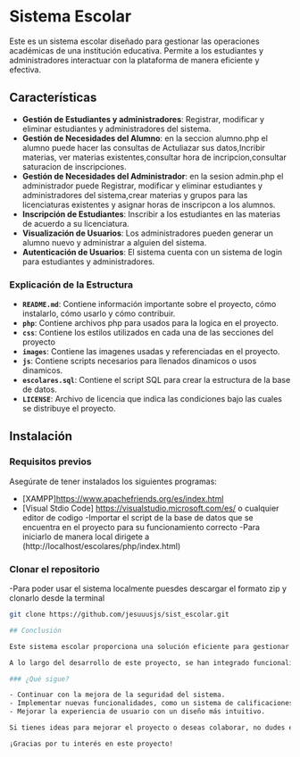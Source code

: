 # Sistema Escolar

Este es un sistema escolar diseñado para gestionar las operaciones académicas de una institución educativa. Permite a los estudiantes y administradores interactuar con la plataforma de manera eficiente y efectiva.

## Características
- **Gestión de Estudiantes y administradores**: Registrar, modificar y eliminar estudiantes y administradores del sistema.
- **Gestión de Necesidades del Alumno**: en la seccion alumno.php el alumno puede hacer las consultas de Actuliazar sus datos,Incribir materias, ver materias existentes,consultar hora de incripcion,consultar saturacion de inscripciones.
- **Gestión de Necesidades del Administrador**: en la sesion admin.php el administrador puede Registrar, modificar y eliminar estudiantes y administradores del sistema,crear materias y grupos para las licenciaturas existentes y asignar horas de inscripcon a los alumnos.
- **Inscripción de Estudiantes**: Inscribir a los estudiantes en las materias de acuerdo a su licenciatura.
- **Visualización de Usuarios**: Los administradores pueden generar un alumno nuevo y administrar a alguien del sistema.
- **Autenticación de Usuarios**: El sistema cuenta con un sistema de login para estudiantes y administradores.

### Explicación de la Estructura

- **`README.md`**: Contiene información importante sobre el proyecto, cómo instalarlo, cómo usarlo y cómo contribuir.
- **`php`**: Contiene archivos php para usados para la logica en el proyecto.
- **`css`**: Contiene los estilos utilizados en cada una de las secciones del proyecto
- **`images`**: Contiene las imagenes usadas y referenciadas en el proyecto.
- **`js`**: Contiene scripts necesarios para llenados dinamicos o usos dinamicos.
- **`escolares.sql`**: Contiene el script SQL para crear la estructura de la base de datos.
- **`LICENSE`**: Archivo de licencia que indica las condiciones bajo las cuales se distribuye el proyecto.

## Instalación
### Requisitos previos
Asegúrate de tener instalados los siguientes programas:
- [XAMPP]https://www.apachefriends.org/es/index.html
- [Visual Stdio Code] https://visualstudio.microsoft.com/es/
o cualquier editor de codigo
-Importar el script de la base de datos que se encuentra en el proyecto para su funcionamiento correcto
-Para iniciarlo de manera local dirigete a (http://localhost/escolares/php/index.html)

### Clonar el repositorio
-Para poder usar el sistema localmente puesdes descargar el formato zip y clonarlo desde la terminal
```bash
git clone https://github.com/jesuuusjs/sist_escolar.git

## Conclusión

Este sistema escolar proporciona una solución eficiente para gestionar la inscripción, recuperación y administración de cursos y estudiantes. Está diseñado para ser fácil de usar y flexible, permitiendo a administradores y estudiantes interactuar de manera sencilla con la plataforma.

A lo largo del desarrollo de este proyecto, se han integrado funcionalidades clave que facilitan la administración de datos y la visualización de la información en tiempo real. Además, al ser un sistema web, se puede acceder desde cualquier dispositivo con un navegador, mejorando la accesibilidad.

### ¿Qué sigue?

- Continuar con la mejora de la seguridad del sistema.
- Implementar nuevas funcionalidades, como un sistema de calificaciones o reportes.
- Mejorar la experiencia de usuario con un diseño más intuitivo.

Si tienes ideas para mejorar el proyecto o deseas colaborar, no dudes en abrir un **issue** o enviar un **pull request**.

¡Gracias por tu interés en este proyecto!

